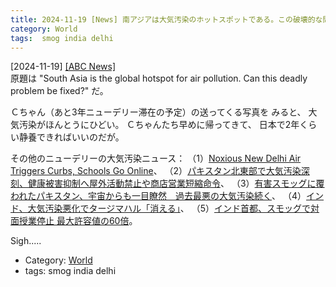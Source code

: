 ```yaml
---
title: 2024-11-19 [News] 南アジアは大気汚染のホットスポットである。この破壊的な問題は解決できるのか？ ---Ｃちゃんたち日本に避難するしか ないかしらん・・・
category: World
tags:  smog india delhi
---
```


[2024-11-19] [[ABC News]](https://www.abc.net.au/news/2024-11-19/why-south-asia-is-the-global-hotspot-for-air-pollution/104617688?utm_source=pocket_saves)  
 原題は "South Asia is the global hotspot for air pollution.
Can this deadly problem be fixed?" だ。

 Ｃちゃん（あと3年ニューデリー滞在の予定）の送ってくる写真を
みると、
大気汚染がほんとうにひどい。
Ｃちゃんたち早めに帰ってきて、
日本で2年くらい静養できればいいのだが。

 その他のニューデリーの大気汚染ニュース：
（1）[Noxious New Delhi Air Triggers Curbs, Schools Go Online](https://www.bloomberg.com/news/articles/2024-11-15/noxious-new-delhi-air-triggers-curbs-schools-go-online?utm_source=pocket_saves&embedded-checkout=true)、
（2）[パキスタン北東部で大気汚染深刻、健康被害抑制へ屋外活動禁止や商店営業短縮命令](https://jp.reuters.com/life/GGLM4UEM5VPRVIQG3BCW7C6ICE-2024-11-12/?utm_source=pocket_saves)、
（3）[有害スモッグに覆われたパキスタン、宇宙からも一目瞭然　過去最悪の大気汚染続く](https://www.cnn.co.jp/world/35225995.html?utm_source=pocket_saves)、
（4）[インド、大気汚染悪化でタージマハル「消える」](https://mainichi.jp/articles/20241115/k00/00m/030/380000c?utm_source=pocket_saves)、
（5）[インド首都、スモッグで対面授業停止 最大許容値の60倍](https://www.afpbb.com/articles/-/3549474?utm_source=pocket_saves)。

 Sigh.....

- Category: [World](https://merapano.github.io/categories.html#World)
- tags:  smog india delhi

